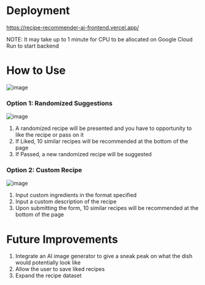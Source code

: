 # Deployment
https://recipe-recommender-ai-frontend.vercel.app/

NOTE: It may take up to 1 minute for CPU to be allocated on Google Cloud Run to start backend

# How to Use
![image](https://github.com/user-attachments/assets/093b0410-283d-4fc7-97a7-7877af69a1f0)
### Option 1: Randomized Suggestions
![image](https://github.com/user-attachments/assets/1475f716-d7b1-4a85-aa36-af6f0abe1ce1)
1. A randomized recipe will be presented and you have to opportunity to like the recipe or pass on it
2. If Liked, 10 similar recipes will be recommended at the bottom of the page
3. If Passed, a new randomized recipe will be suggested

### Option 2: Custom Recipe
![image](https://github.com/user-attachments/assets/4795160a-3e84-4a4e-94bc-a396eda99c16)
1. Input custom ingredients in the format specified
2. Input a custom description of the recipe
3. Upon submitting the form, 10 similar recipes will be recommended at the bottom of the page

# Future Improvements
1. Integrate an AI image generator to give a sneak peak on what the dish would potentially look like
2. Allow the user to save liked recipes
3. Expand the recipe dataset
